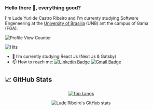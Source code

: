 ### Hello there 👋, everything good?

I'm Lude Yuri de Castro Ribeiro and I'm currenty studying Software Engeneering at the <a style="text-decoration:color;" href="http://www.unb.br">University of Brasilia</a> (UNB) ant the campus of Gama (FGA).

![Profile View Counter](https://komarev.com/ghpvc/?username=luderibeiro)

![Hits](https://hitcounter.pythonanywhere.com/count/tag.svg?url=https://github.com/luderibeiro)

<!--**luderibeiro/luderibeiro** is a ✨ _special_ ✨ repository because its `README.md` (this file) appears on your GitHub profile.-->
- 🔭 I’m currently studying React Js (Next Js & Gatsby)
- 📫 How to reach me: [![Linkedin Badge](https://img.shields.io/badge/-luderibeiro-blue?style=flat-square&logo=Linkedin&logoColor=white&link=https://https://www.linkedin.com/in/luderibeiro/)](https://www.linkedin.com/in/luderibeiro/) [![Gmail Badge](https://img.shields.io/badge/-ludeyuri07@gmail.com-c14438?style=flat-square&logo=Gmail&logoColor=white&link=mailto:ludeyuri07@gmail.com)](mailto:ludeyuri07@gmail.com)

## 📈 GitHub Stats

<div align="center">

[![Top Langs](https://github-readme-stats.vercel.app/api/top-langs/?username=luderibeiro&layout=compact&theme=tokyonight&langs_count=5&count_private=true&show_icons=true)](https://github.com/luderibeiro/github-readme-stats)

![Lude Ribeiro's GitHub stats](https://github-readme-stats.vercel.app/api?username=luderibeiro&show_icons=true&theme=tokyonight)

</div>
